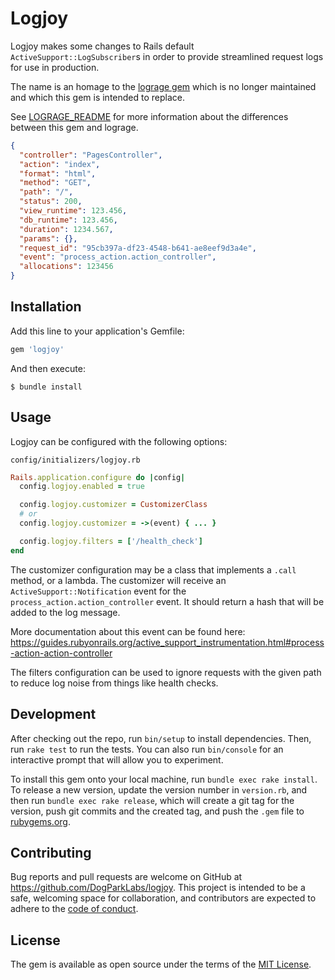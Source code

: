 # Logjoy

Logjoy makes some changes to Rails default `ActiveSupport::LogSubscriber`s in order
to provide streamlined request logs for use in production.

The name is an homage to the [lograge gem](https://github.com/roidrage/lograge)
which is no longer maintained and which this gem is intended to replace.

See
[LOGRAGE_README](https://github.com/DogParkLabs/logjoy/blob/main/LOGRAGE_README.md)
for more information about the differences between this gem and lograge.

```json
{
  "controller": "PagesController",
  "action": "index",
  "format": "html",
  "method": "GET",
  "path": "/",
  "status": 200,
  "view_runtime": 123.456,
  "db_runtime": 123.456,
  "duration": 1234.567,
  "params": {},
  "request_id": "95cb397a-df23-4548-b641-ae8eef9d3a4e",
  "event": "process_action.action_controller",
  "allocations": 123456
}
```

## Installation

Add this line to your application's Gemfile:

```ruby
gem 'logjoy'
```

And then execute:

    $ bundle install

## Usage

Logjoy can be configured with the following options:

`config/initializers/logjoy.rb`

```ruby
Rails.application.configure do |config|
  config.logjoy.enabled = true

  config.logjoy.customizer = CustomizerClass
  # or
  config.logjoy.customizer = ->(event) { ... }

  config.logjoy.filters = ['/health_check']
end
```

The customizer configuration may be a class that implements a `.call` method, or a lambda.
The customizer will receive an `ActiveSupport::Notification` event for the
`process_action.action_controller` event.
It should return a hash that will be added to the log message.

More documentation about this event can be found here:
https://guides.rubyonrails.org/active_support_instrumentation.html#process-action-action-controller

The filters configuration can be used to ignore requests with the given path to
reduce log noise from things like health checks.

## Development

After checking out the repo, run `bin/setup` to install dependencies. Then, run
`rake test` to run the tests. You can also run `bin/console` for an interactive
prompt that will allow you to experiment.

To install this gem onto your local machine, run `bundle exec rake install`. To
release a new version, update the version number in `version.rb`, and then run
`bundle exec rake release`, which will create a git tag for the version, push
git commits and the created tag, and push the `.gem` file to
[rubygems.org](https://rubygems.org).

## Contributing

Bug reports and pull requests are welcome on GitHub at
https://github.com/DogParkLabs/logjoy. This project is intended to be a safe,
welcoming space for collaboration, and contributors are expected to adhere to
the [code of
conduct](https://github.com/DogParkLabs/logjoy/blob/master/CODE_OF_CONDUCT.md).

## License

The gem is available as open source under the terms of the [MIT
License](https://opensource.org/licenses/MIT).
